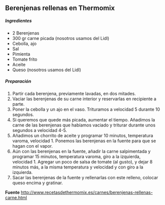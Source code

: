 ## Berenjenas rellenas en Thermomix

##### Ingredientes

* 2 Berenjenas
* 300 gr carne picada (nosotros usamos del Lidl)
* Cebolla, ajo
* Sal
* Pimienta
* Tomate frito
* Aceite
* Queso (nosotros usamos del Lidl)

##### Preparación

1. Partir cada berenjena, previamente lavadas, en dos mitades.
2. Vaciar las berenjenas de su carne interior y reservarlas en recipiente a parte.
3. Poner la cebolla y un ajo en el vaso. Trituramos a velocidad 5 durante 10 segundos.
4. Si queremos que quede más picada, aumentar el tiempo. Añadimos la carne de las berenjenas que habíamos vaciado y triturar durante unos segundos a velocidad 4-5.
5. Añadimos un chorrito de aceite y programar 10 minutos, temperatura varoma, velocidad 1. Ponemos las berenjenas en la fuente para que se hagan con el vapor.
6. Aún con las berenjenas en la fuente, añadir la carne salpimentada y programar 15 minutos, temperatura varoma, giro a la izquierda, velocidad 1. Agregar un poco de salsa de tomate (al gusto), y dejar 8 minutos más, a la misma temperatura y velocidad y con giro a la izquierda.
7. Sacar las berenjenas de la fuente y rellenarlas con este relleno, colocar queso encima y gratinar.

**Fuente**
http://www.recetasdethermomix.es/carnes/berenjenas-rellenas-carne.html
